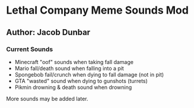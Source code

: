 # Lethal Company Meme Sounds Mod

## Author: Jacob Dunbar

### Current Sounds
- Minecraft "oof" sounds when taking fall damage
- Mario fall/death sound when falling into a pit
- Spongebob fail/crunch when dying to fall damage (not in pit)
- GTA "wasted" sound when dying to gunshots (turrets)
- Pikmin drowning & death sound when drowning

More sounds may be added later.